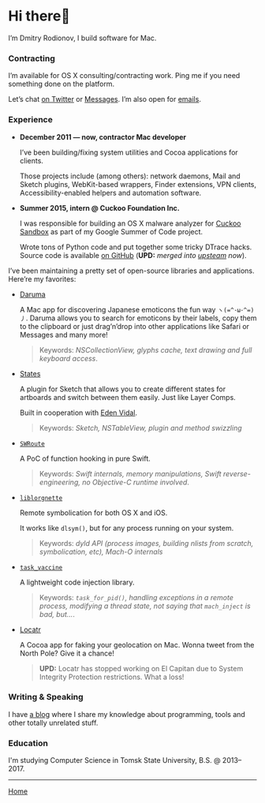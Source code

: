 # Hi there🖖

I’m Dmitry Rodionov, I build software for Mac.

### Contracting

I’m available for OS X consulting/contracting work. Ping me if you need something done on the platform.

Let’s chat [on Twitter](https://twitter.com/rodionovme) or [Messages](imessage:i.am.rodionovd@gmal.com). I’m also open for [emails](mailto:i.am.rodionovd@gmail.com).

### Experience

* **December 2011 — now, contractor Mac developer**

    I’ve been building/fixing system utilities and Cocoa applications for clients.

    Those projects include (among others): network daemons, Mail and Sketch plugins, WebKit-based wrappers, Finder extensions, VPN clients, Accessibility-enabled helpers and automation software.

* **Summer 2015, intern @ Cuckoo Foundation Inc.**

    I was responsible for building an OS X malware analyzer for [Cuckoo Sandbox](http://www.cuckoosandbox.org/) as part of my Google Summer of Code project.

    Wrote tons of Python code and put together some tricky DTrace hacks. Source code is available [on GitHub](https://github.com/rodionovd/cuckoo-osx-analyzer) (**UPD:** *merged into [upsteam](https://github.com/cuckoosandbox/cuckoo) now*).

I’ve been maintaining a pretty set of open-source libraries and applications. Here’re my favorites:

* [Daruma](http://internals.exposed/daruma)

  A Mac app for discovering Japanese emoticons the fun way `ヽ(=^･ω･^=)丿`. Daruma allows you to search for emoticons by their labels, copy them to the clipboard or just drag’n’drop into other applications like Safari or Messages and many more!

  > Keywords: *NSCollectionView, glyphs cache, text drawing and full keyboard access*.

* [States](http://states.design)

  A plugin for Sketch that allows you to create different states for artboards and switch between them easily. Just like Layer Comps.

  Built in cooperation with [Eden Vidal](http://edenvidal.com).

  > Keywords: *Sketch, NSTableView, plugin and method swizzling*

* [`SWRoute`](https://github.com/rodionovd/SWRoute)  

  A PoC of function hooking in pure Swift.

  > Keywords: *Swift internals, memory manipulations, Swift reverse-engineering, no Objective-C runtime involved*.

* [`liblorgnette`](https://github.com/rodionovd/liblorgnette)  

  Remote symbolication for both OS X and iOS.  

  It works like `dlsym()`, but for any process running on your system.

  > Keywords: *dyld API (process images, building nlists from scratch, symbolication, etc), Mach-O internals*

* [`task_vaccine`](https://github.com/rodionovd/task_vaccine)  

  A lightweight code injection library.  

  > Keywords: *`task_for_pid()`, handling exceptions in a remote process, modifying a thread state, not saying that `mach_inject` is bad, but…*.

* [Locatr](http://internals.exposed/locatr/)  

   A Cocoa app for faking your geolocation on Mac. Wonna tweet from the North Pole? Give it a chance!

  > **UPD:** Locatr has stopped working on El Capitan due to System Integrity Protection restrictions. What a loss!

### Writing & Speaking

I have [a blog](http://internals.exposed) where I share my knowledge about programming, tools and other totally unrelated stuff.

### Education

I'm studying Computer Science in Tomsk State University, B.S. @ 2013–2017.

-------

[Home](./index.html)
